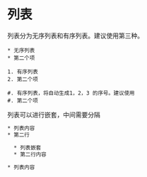 # 列表

列表分为无序列表和有序列表。建议使用第三种。

```
* 无序列表
* 第二个项

1. 有序列表
2. 第二个项

#. 有序列表，将自动生成1，2，3 的序号。建议使用
#. 第二个项
```

列表可以进行嵌套，中间需要分隔

```rst
* 列表内容
* 第二行

  * 列表嵌套
  * 第二行内容
  
* 列表内容
```

